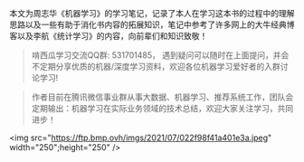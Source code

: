 本文为周志华《机器学习》的学习笔记，记录了本人在学习这本书的过程中的理解思路以及一些有助于消化书内容的拓展知识，笔记中参考了许多网上的大牛经典博客以及李航《统计学习》的内容，向前辈们和知识致敬！



> 啃西瓜学习交流QQ群: 531701485， 遇到疑问可以随时在上面提问，并会不定期分享优质的机器/深度学习资料，欢迎各位机器学习爱好者的入群讨论学习!



> 作者目前在腾讯微信事业群从事大数据、机器学习、推荐系统工作，团队会定期输出：机器学习在实际业务领域的技术总结，欢迎大家关注学习，共同进步！

<img src="https://ftp.bmp.ovh/imgs/2021/07/022f98f41a401e3a.jpeg" width="250";height="250" />


